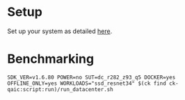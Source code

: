 # Setup
Set up your system as detailed [here](https://github.com/krai/ck-qaic/blob/main/script/setup.docker/README.md).

# Benchmarking
```
SDK_VER=v1.6.80 POWER=no SUT=dc_r282_z93_q5 DOCKER=yes OFFLINE_ONLY=yes WORKLOADS="ssd_resnet34" $(ck find ck-qaic:script:run)/run_datacenter.sh
```

